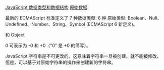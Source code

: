 [JavaScript 数据类型和数据结构](https://developer.mozilla.org/zh-CN/docs/Web/JavaScript/Data_structures)
[原始数据](https://developer.mozilla.org/zh-CN/docs/Glossary/Primitive)

最新的 ECMAScript 标准定义了 7 种数据类型:
6 种 原始类型:
Boolean、Null、Undefined、Number、String、Symbol (ECMAScript 6 新定义)。

和 Object


 0 可表示为 -0 和 +0（"0" 是 +0 的简写）。

 JavaScript 字符串是不可更改的。这意味着字符串一旦被创建，就不能被修改。但是，可以基于对原始字符串的操作来创建新的字符串。

 